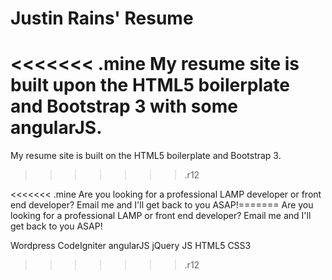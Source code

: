 # Justin Rains' Resume

<<<<<<< .mine
My resume site is built upon the HTML5 boilerplate and Bootstrap 3 with some angularJS.
=======
My resume site is built on the HTML5 boilerplate and Bootstrap 3.
>>>>>>> .r12

<<<<<<< .mine
Are you looking for a professional LAMP developer or front end developer? Email me and I'll get back to you ASAP!=======
Are you looking for a professional LAMP or front end developer? Email me and I'll get back to you ASAP!

Wordpress
CodeIgniter
angularJS
jQuery
JS
HTML5
CSS3
>>>>>>> .r12
